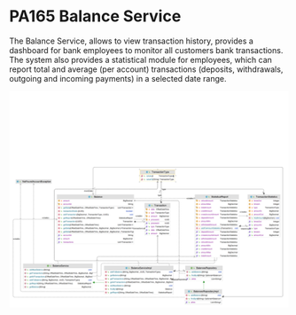 # PA165 Balance Service

<p>The Balance Service, allows to view transaction history, provides a dashboard for bank employees to monitor all customers bank transactions. The system also provides a statistical module for employees, which can report total and average (per account) transactions (deposits, withdrawals, outgoing and incoming payments) in a selected date range.</p>

![diagram](diagram.png)

